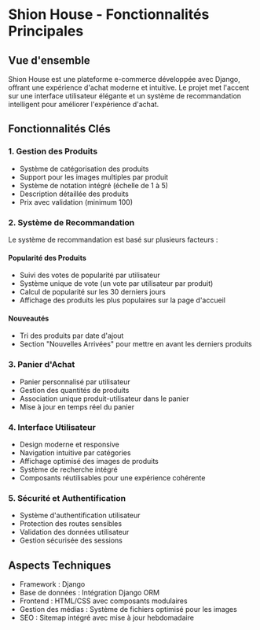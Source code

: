 # Shion House - Fonctionnalités Principales

## Vue d'ensemble
Shion House est une plateforme e-commerce développée avec Django, offrant une expérience d'achat moderne et intuitive. Le projet met l'accent sur une interface utilisateur élégante et un système de recommandation intelligent pour améliorer l'expérience d'achat.

## Fonctionnalités Clés

### 1. Gestion des Produits
- Système de catégorisation des produits
- Support pour les images multiples par produit
- Système de notation intégré (échelle de 1 à 5)
- Description détaillée des produits
- Prix avec validation (minimum 100)

### 2. Système de Recommandation
Le système de recommandation est basé sur plusieurs facteurs :

#### Popularité des Produits
- Suivi des votes de popularité par utilisateur
- Système unique de vote (un vote par utilisateur par produit)
- Calcul de popularité sur les 30 derniers jours
- Affichage des produits les plus populaires sur la page d'accueil

#### Nouveautés
- Tri des produits par date d'ajout
- Section "Nouvelles Arrivées" pour mettre en avant les derniers produits

### 3. Panier d'Achat
- Panier personnalisé par utilisateur
- Gestion des quantités de produits
- Association unique produit-utilisateur dans le panier
- Mise à jour en temps réel du panier

### 4. Interface Utilisateur
- Design moderne et responsive
- Navigation intuitive par catégories
- Affichage optimisé des images de produits
- Système de recherche intégré
- Composants réutilisables pour une expérience cohérente

### 5. Sécurité et Authentification
- Système d'authentification utilisateur
- Protection des routes sensibles
- Validation des données utilisateur
- Gestion sécurisée des sessions

## Aspects Techniques
- Framework : Django
- Base de données : Intégration Django ORM
- Frontend : HTML/CSS avec composants modulaires
- Gestion des médias : Système de fichiers optimisé pour les images
- SEO : Sitemap intégré avec mise à jour hebdomadaire

